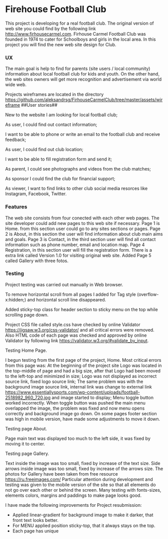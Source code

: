 # Firehouse Football Club #

This project is developing for a real football club.
The original version of web site you could find by the following link http://www.firhousecarmel.com.
Firhouse Carmel Football Club was founded in 1974 to cater for Schoolboys and girls in the local area.
In this project you will find the new web site design for Club.

### UX ###

The main goal is help to find for  parents (site users / local community) information about  local football club for kids and youth.
On the other hand, the web sites owners will get more recognition and advertisement via
world wide web.

Projects wireframes are located in the directory https://github.com/aleksandrsg/FirhouseCarmelClub/tree/master/assets/wireframe
##User stories##

New to the website I am looking for local football club;

As user, I could find out contact information;

I want to be able to phone or write an email to the football club and receive feedback;

As user, I could find out club location;

I want to be able to fill registration form and send it;

As parent, I could see photographs and videos from the club matches;

As sponsor I could find the club for financial support;

As viewer, I want to find links to other club social media resorces like Instagram, Facebook, Twitter.

### Features ###

The web site consists from four conected with each other web pages.
The site developer could add new pages to this web site if necessary.
Page 1 is Home. from this section user could go to any sites sections or pages.
Page 2 is About, in this section the user will find information about club main aims and goals.
Page 3 is Contact, in the third section user will find all contact information such as phone number, email
and location map.
Page 4 Registration, in this section user will fill the registration form.
There is a extra link called Version 1.0 for visiting original web site.
Added Page 5 called Gallery with three fotos. 

### Testing ###

Project testing was carried out manually in Web browser. 

To remove horizontal scroll from all pages I added for Tag <Body> style (overflow-x:hidden;) and horizontal scroll line disappeared.
  
Added sticky-top class for header section to sticky menu on the top while scrolling page down.

Project CSS file called style.css have checked by online Validator https://jigsaw.w3.org/css-validator/ and all critical errors were removed. Also HTML code of each page was checked and approved by online Validator by following link https://validator.w3.org/#validate_by_input.

Testing Home Page.

I begun testing from the first page of the project, Home. 
Most critical errors from this page was:
At the beginning of the project site Logo was located in the top-middle of page and had a big size, after that Logo had been moved to the left-top and minimized in size; 
Logo was not displayed as incorrect source link, fixed logo source link;
The same problem was with the background image source link, internal link was change to external link https://www.essentiallysports.com/wp-content/uploads/football-2518982_960_720.jpg and image started to display;
Menu toggle button worked incorrectly. When toggle button was pushed the main menu overlapped the image, the problem was fixed and now menu opens correctly and background image go down.
On some pages footer section was high in mobile version, have made some adjustments to move it down. 

Testing page About.

Page main text was displayed too much to the left side, it was fixed by moving it to center.

Testing page Gallery.

Text inside the image was too small, fixed by increase of the text size.
Side arrows inside image was too small, fixed by increase of the arrows size.
The photos for Gallery have been taken from free resource https://ru.freeimages.com/
Particular attention during development and testing was given to the mobile version of the site so that all elements do not go over each other or behind the screen. Many testing with fonts-sizes, elements colors, margins and paddings to make page looks good.

I have made the following improvements for Project resubmission:
* Applied linear-gradient for background image to make it darker, that front text looks better.
* For MENU applied position sticky-top, that it always stays on the top.
* Each page has unique <Title>.
* Added user stories and wireframes.
* Images in Gallery now have correct size and response according screen size.
* Added comments in CSS file.
* Added more detailed description about project deployment.
* HTML and CSS codes checked via Validators.
* Created folder Assets for better file organization.
* Added more micro commits with correct messages while working on improvemets.
* Added others improvements.

### Deployment ###

This project was started in 13th of October and finished till 10th of December 2019.
Each project step was developed in GitPod IDE, tested in Google Chrome browser with web developers tools and commited to GitHub. Totally for this period was made 31 commits to GitHub from GitPod IDE. 
All developing process you could track by visiting this source: https://github.com/aleksandrsg/FirhouseCarmelClub/commits/master.

Deployment steps:

1. Open github.com;
2. Find plus symbol on the top right conrner and click it;
3. Choose function New Repository;
4. Fill section Repository name - FirhouseCarmelClub;
5. Choose Public (Anyone can see this repository. You choose who can commit);
6. Push Create Repository;
7. The Repository created https://github.com/aleksandrsg/FirhouseCarmelClub.git;
8. Press GitPod green button on the right side;
9. Create first Document index.html;
10. In terminal window command line type - git add . ;
11. In terminal window command line type - git commit -m "Comment";
12. In terminal window command line type - git push;
13. Go back to https://github.com/aleksandrsg/FirhouseCarmelClub;
14. Click settings;
15. Find below section GitHub Pages and choose Master branch;
16. Your site is published at https://aleksandrsg.github.io/FirhouseCarmelClub/

### Technologies Used ###

To complete this project the site developer uses HTML, CSS languages and framework BOOTSTRAP.
The project was developed and tested in Gitpod IDE and transferred from Gitpod to Github external repository.

Project css file was minified. To minify css file I have used online resource:
http://minifycode.com/css-minifier/

You could see the favicon in the page title. To do favicon.ico file I used:
https://www.icoconverter.com/

Thank you and enjoy!
